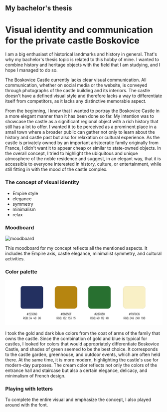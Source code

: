 ## My bachelor's thesis

# Visual identity and communication for the private castle Boskovice

I am a big enthusiast of historical landmarks and history in general. That's why my bachelor's thesis topic is related to this hobby of mine. I wanted to combine history and heritage objects with the field that I am studying, and I hope I managed to do so.

The Boskovice Castle currently lacks clear visual communication. All communication, whether on social media or the website, is conveyed through photographs of the castle building and its interiors. The castle doesn't have a defined visual style and therefore lacks a way to differentiate itself from competitors, as it lacks any distinctive memorable aspect. 

From the beginning, I knew that I wanted to portray the Boskovice Castle in a more elegant manner than it has been done so far. My intention was to showcase the castle as a significant regional object with a rich history that still has a lot to offer. I wanted it to be perceived as a prominent place in a small town where a broader public can gather not only to learn about the history and castle past but also for relaxation or cultural experience. As the castle is privately owned by an important aristocratic family originally from France, I didn't want it to appear cheap or similar to state-owned objects. In the overall concept, I tried to highlight the ubiquitous and unique atmosphere of the noble residence and suggest, in an elegant way, that it is accessible to everyone interested in history, culture, or entertainment, while still fitting in with the mood of the castle complex.

### The concept of visual identity

- Empire style
- elegance
- symmetry
- minimalism
- relax

### Moodboard

![moodboard](moodboard_final.png)

This moodboard for my concept reflects all the mentioned aspects. It includes the Empire axis, castle elegance, minimalist symmetry, and cultural activities.

### Color palette

![colors](barvy.png)

I took the gold and dark blue colors from the coat of arms of the family that owns the castle. Since the combination of gold and blue is typical for castles, I looked for colors that would appropriately differentiate Boskovice Castle, and shades of green seemed to be the best choice. It corresponds to the castle garden, greenhouse, and outdoor events, which are often held there. At the same time, it is more modern, highlighting the castle's use for modern-day purposes. The cream color reflects not only the colors of the entrance hall and staircase but also a certain elegance, delicacy, and minimalism of French design.

### Playing with letters

To complete the entire visual and emphasize the concept, I also played around with the font.









